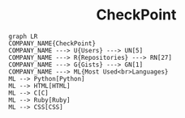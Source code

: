 <h1 align="center">CheckPoint</h1>

```mermaid
graph LR
COMPANY_NAME{CheckPoint}
COMPANY_NAME ---> U{Users} ---> UN[5]
COMPANY_NAME ---> R{Repositories} ---> RN[27]
COMPANY_NAME ---> G{Gists} ---> GN[1]
COMPANY_NAME ---> ML{Most Used<br>Languages}
ML --> Python[Python]
ML --> HTML[HTML]
ML --> C[C]
ML --> Ruby[Ruby]
ML --> CSS[CSS]
```
